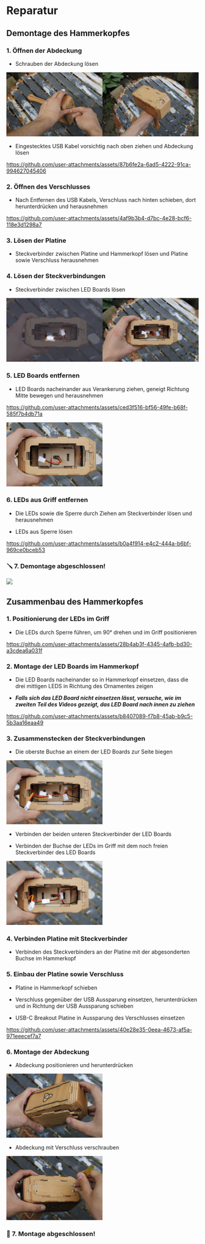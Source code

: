 # Reparatur

## Demontage des Hammerkopfes

### 1. Öffnen der Abdeckung
- Schrauben der Abdeckung lösen

<img src="/doc/res/_MG_4872.JPG" width="50%"><img src="/doc/res/_MG_4878.JPG" width="50%">

- Eingestecktes USB Kabel vorsichtig nach oben ziehen und Abdeckung lösen

https://github.com/user-attachments/assets/87b6fe2a-6ad5-4222-91ca-994627045406

### 2. Öffnen des Verschlusses

- Nach Entfernen des USB Kabels, Verschluss nach hinten schieben, dort herunterdrücken und herausnehmen

https://github.com/user-attachments/assets/4af9b3b4-d7bc-4e28-bcf6-118e3d1298a7

### 3. Lösen der Platine

- Steckverbinder zwischen Platine und Hammerkopf lösen und Platine sowie Verschluss herausnehmen

### 4. Lösen der Steckverbindungen

- Steckverbinder zwischen LED Boards lösen

<img src="/doc/res/_MG_4890.jpg" width="50%"><img src="/doc/res/_MG_4892.JPG" width="50%">

### 5. LED Boards entfernen

- LED Boards nacheinander aus Verankerung ziehen, geneigt Richtung Mitte bewegen und herausnehmen

https://github.com/user-attachments/assets/ced3f516-bf56-49fe-b68f-585f7b4db71a

<img src="/doc/res/_MG_4896.JPG" width="50%">

### 6. LEDs aus Griff entfernen

- Die LEDs sowie die Sperre durch Ziehen am Steckverbinder lösen und herausnehmen

- LEDs aus Sperre lösen

https://github.com/user-attachments/assets/b0a4f914-e4c2-444a-b6bf-969ce0bceb53

### 🪛 7. Demontage abgeschlossen!

<img src="/doc/res/_MG_4906.JPG" width="50%">

## Zusammenbau des Hammerkopfes

### 1. Positionierung der LEDs im Griff

-  Die LEDs durch Sperre führen, um 90° drehen und im Griff positionieren

https://github.com/user-attachments/assets/28b4ab3f-4345-4afb-bd30-a3cdea6a031f

### 2. Montage der LED Boards im Hammerkopf

- Die LED Boards nacheinander so in Hammerkopf einsetzen, dass die drei mittigen LEDS in Richtung des Ornamentes zeigen

- **_Falls sich das LED Board nicht einsetzen lässt, versuche, wie im zweiten Teil des Videos gezeigt, das LED Board nach innen zu ziehen_**

https://github.com/user-attachments/assets/b8407089-f7b8-45ab-b9c5-5b3aa16eaa49

### 3. Zusammenstecken der Steckverbindungen

- Die oberste Buchse an einem der LED Boards zur Seite biegen

<img src="/doc/res/_MG_4914.JPG" width="50%">

- Verbinden der beiden unteren Steckverbinder der LED Boards

- Verbinden der Buchse der LEDs im Griff mit dem noch freien Steckverbinder des LED Boards

<img src="/doc/res/_MG_4915.JPG" width="50%">

### 4. Verbinden Platine mit Steckverbinder

- Verbinden des Steckverbinders an der Platine mit der abgesonderten Buchse im Hammerkopf

### 5. Einbau der Platine sowie Verschluss

- Platine in Hammerkopf schieben

- Verschluss gegenüber der USB Aussparung einsetzen, herunterdrücken und in Richtung der USB Aussparung schieben

- USB-C Breakout Platine in Aussparung des Verschlusses einsetzen

https://github.com/user-attachments/assets/40e28e35-0eea-4673-af5a-971eeecef7a7

### 6. Montage der Abdeckung

- Abdeckung positionieren und herunterdrücken

<img src="/doc/res/_MG_4917.JPG" width="50%">

- Abdeckung mit Verschluss verschrauben

<img src="/doc/res/_MG_4920.JPG" width="50%">

### 🚀 7. Montage abgeschlossen!